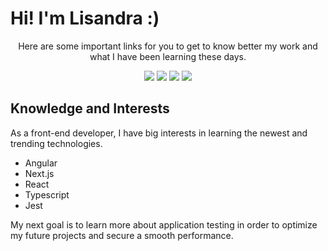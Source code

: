 
# Hi! I'm Lisandra :)

<div align="center"> 

<p>Here are some important links for you to get to know better my work and what I have been learning these days.</p>

<a  href="https://www.linkedin.com/in/lisandraferrazs/"  alt="Linkedin">
<img src="https://img.shields.io/badge/LinkedIn-0077B5?style=for-the-badge&logo=linkedin&logoColor=white"></a>
</a>

<a  href="https://www.frontendmentor.io/profile/LisandraFerraz"  alt="Frontend Mentor">
<img src="https://img.shields.io/badge/frontend%20mentor-white?style=for-the-badge"></a>
</a>

<a  href="https://vercel.com/lisandraferrazs-projects"  alt="Vercel Projects">
<img src="https://img.shields.io/badge/vercel-black?style=for-the-badge"></a>
</a>

<a  href="https://codepen.io/lisandraferraz"  alt="Codepen">
<img src="https://img.shields.io/badge/CodePen-black?style=for-the-badge"></a>
</a>


</div>

## Knowledge and Interests

<p>As a front-end developer, I have big interests in learning the newest and trending technologies. </p>
<ul>
<li>Angular</li>
<li>Next.js</li>
<li>React</li>
<li>Typescript</li>
<li>Jest</li>
</ul>
<p>My next goal is to learn more about application testing in order to optimize my future projects and secure a smooth performance.</p>

